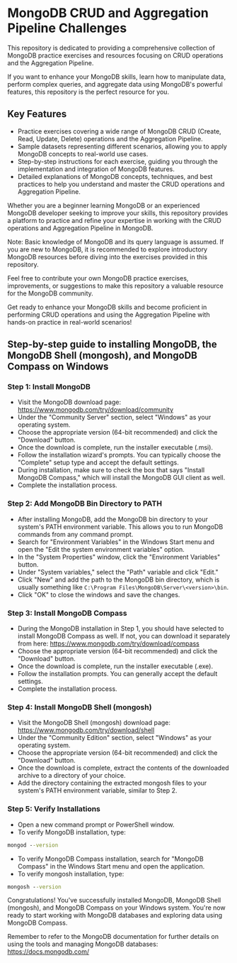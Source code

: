 # MongoDB CRUD and Aggregation Pipeline Challenges

This repository is dedicated to providing a comprehensive collection of MongoDB practice exercises and resources focusing on CRUD operations and the Aggregation Pipeline.

If you want to enhance your MongoDB skills, learn how to manipulate data, perform complex queries, and aggregate data using MongoDB's powerful features, this repository is the perfect resource for you.

## Key Features

- Practice exercises covering a wide range of MongoDB CRUD (Create, Read, Update, Delete) operations and the Aggregation Pipeline.
- Sample datasets representing different scenarios, allowing you to apply MongoDB concepts to real-world use cases.
- Step-by-step instructions for each exercise, guiding you through the implementation and integration of MongoDB features.
- Detailed explanations of MongoDB concepts, techniques, and best practices to help you understand and master the CRUD operations and Aggregation Pipeline.

Whether you are a beginner learning MongoDB or an experienced MongoDB developer seeking to improve your skills, this repository provides a platform to practice and refine your expertise in working with the CRUD operations and Aggregation Pipeline in MongoDB.

Note: Basic knowledge of MongoDB and its query language is assumed. If you are new to MongoDB, it is recommended to explore introductory MongoDB resources before diving into the exercises provided in this repository.

Feel free to contribute your own MongoDB practice exercises, improvements, or suggestions to make this repository a valuable resource for the MongoDB community.

Get ready to enhance your MongoDB skills and become proficient in performing CRUD operations and using the Aggregation Pipeline with hands-on practice in real-world scenarios!

## Step-by-step guide to installing MongoDB, the MongoDB Shell (mongosh), and MongoDB Compass on Windows

### Step 1: Install MongoDB

- Visit the MongoDB download page: <https://www.mongodb.com/try/download/community>
- Under the "Community Server" section, select "Windows" as your operating system.
- Choose the appropriate version (64-bit recommended) and click the "Download" button.
- Once the download is complete, run the installer executable (.msi).
- Follow the installation wizard's prompts. You can typically choose the "Complete" setup type and accept the default settings.
- During installation, make sure to check the box that says "Install MongoDB Compass," which will install the MongoDB GUI client as well.
- Complete the installation process.

### Step 2: Add MongoDB Bin Directory to PATH

- After installing MongoDB, add the MongoDB bin directory to your system's PATH environment variable. This allows you to run MongoDB commands from any command prompt.
- Search for "Environment Variables" in the Windows Start menu and open the "Edit the system environment variables" option.
- In the "System Properties" window, click the "Environment Variables" button.
- Under "System variables," select the "Path" variable and click "Edit."
- Click "New" and add the path to the MongoDB bin directory, which is usually something like `C:\Program Files\MongoDB\Server\<version>\bin`.
- Click "OK" to close the windows and save the changes.

### Step 3: Install MongoDB Compass

- During the MongoDB installation in Step 1, you should have selected to install MongoDB Compass as well. If not, you can download it separately from here: <https://www.mongodb.com/try/download/compass>
- Choose the appropriate version (64-bit recommended) and click the "Download" button.
- Once the download is complete, run the installer executable (.exe).
- Follow the installation prompts. You can generally accept the default settings.
- Complete the installation process.

### Step 4: Install MongoDB Shell (mongosh)

- Visit the MongoDB Shell (mongosh) download page: <https://www.mongodb.com/try/download/shell>
- Under the "Community Edition" section, select "Windows" as your operating system.
- Choose the appropriate version (64-bit recommended) and click the "Download" button.
- Once the download is complete, extract the contents of the downloaded archive to a directory of your choice.
- Add the directory containing the extracted mongosh files to your system's PATH environment variable, similar to Step 2.

### Step 5: Verify Installations

- Open a new command prompt or PowerShell window.
- To verify MongoDB installation, type:

```cmd
mongod --version
```

- To verify MongoDB Compass installation, search for "MongoDB Compass" in the Windows Start menu and open the application.
- To verify mongosh installation, type:

```cmd
mongosh --version
```

Congratulations! You've successfully installed MongoDB, MongoDB Shell (mongosh), and MongoDB Compass on your Windows system. You're now ready to start working with MongoDB databases and exploring data using MongoDB Compass.

Remember to refer to the MongoDB documentation for further details on using the tools and managing MongoDB databases: <https://docs.mongodb.com/>
